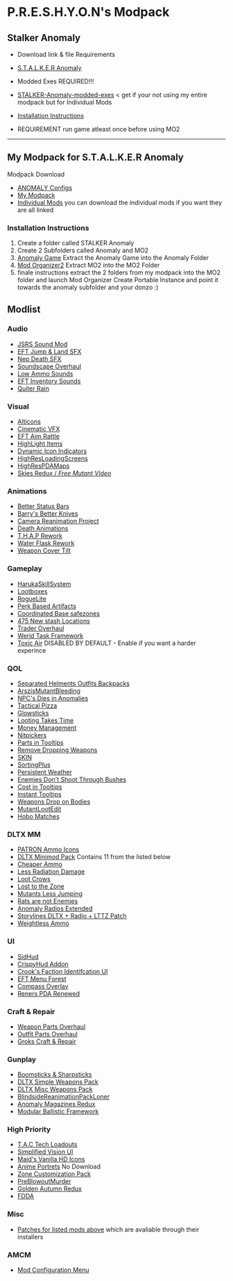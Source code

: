 # P.R.E.S.H.Y.O.N's Modpack
## **Stalker Anomaly**

- Download link & file Requirements

- [S.T.A.L.K.E.R Anomaly](https://www.moddb.com/mods/stalker-anomaly)
- Modded Exes REQUIRED!!!
- [STALKER-Anomaly-modded-exes](https://github.com/themrdemonized/STALKER-Anomaly-modded-exes) < get if your not using my entire modpack but for Individual Mods
- [Installation Instructions](#installation-instructions)
- REQUIREMENT run game atleast once before using MO2


____________________________________________________________________
## My Modpack for S.T.A.L.K.E.R Anomaly

Modpack Download
* [ANOMALY Configs]()
* [My Modpack](https://drive.google.com/file/d/1OLF6X_ihyUEyeQ-2m9cozu4gc0j8A7hz/view?usp=sharing) 
* [Individual Mods](#modlist) you can download the individual mods if you want they are all linked

### **Installation Instructions**
1. Create a folder called STALKER Anomaly
2. Create 2 Subfolders called Anomaly and MO2
3. [Anomaly Game](#stalker-anomaly) Extract the Anomaly Game into the Anomaly Folder
4. [Mod Organizer2](https://github.com/ModOrganizer2/modorganizer/releases/download/v2.4.4/Mod.Organizer-2.4.4.7z) Extract MO2 into the MO2 Folder 
5. finale instructions extract the 2 folders from my modpack into the MO2 folder and launch Mod Organizer Create Portable Instance and point it towards the anomaly subfolder and your donzo :)


## Modlist

### Audio
- [JSRS Sound Mod](https://www.moddb.com/mods/stalker-anomaly/addons/solarint-gunshot-overhaul)
- [EFT Jump & Land SFX](https://www.moddb.com/mods/stalker-anomaly/addons/eft-jumpland-sfx)
- [Nep Death SFX](https://www.moddb.com/mods/stalker-anomaly/addons/neptune-death-sfx-replacer)
- [Soundscape Overhaul](https://www.moddb.com/mods/stalker-anomaly/addons/soundscape-overhaul-2)
- [Low Ammo Sounds](https://drive.google.com/file/d/1KUlIA75gn7VUES6hg2ERr80CNOJ00V0J/view?usp=sharing)
- [EFT Inventory Sounds](https://www.moddb.com/mods/stalker-anomaly/addons/eft-inventory-sound)
- [Quiter Rain](https://www.moddb.com/mods/stalker-anomaly/addons/soundscape-overhaul-quieter-rain)
### Visual
- [Alticons](https://www.moddb.com/mods/stalker-anomaly/addons/alticons)
- [Cinematic VFX](https://www.moddb.com/mods/stalker-anomaly/addons/cinemavfx3-7)
- [EFT Aim Rattle](https://www.moddb.com/mods/stalker-anomaly/addons/eft-aim-rattle)
- [HighLight Items](https://www.moddb.com/mods/stalker-anomaly/addons/background-color-highlight)
- [Dynamic Icon Indicators](https://www.moddb.com/mods/stalker-anomaly/addons/dynamic-icon-indicators)
- [HighResLoadingScreens](https://www.moddb.com/mods/stalker-anomaly/addons/high-resolution-loading-screen)
- [HighResPDAMaps](https://www.moddb.com/mods/stalker-anomaly/addons/high-resolution-maps)
- [Skies Redux / *Free Mutant Video*](https://www.moddb.com/mods/stalker-anomaly/addons/anomaly-skyboxes)
### Animations
- [Better Status Bars](https://www.moddb.com/mods/stalker-anomaly/addons/better-stats-bars)
- [Barry's Better Knives](https://www.moddb.com/mods/stalker-anomaly/addons/barrys-better-knives)
- [Camera Reanimation Project](https://www.moddb.com/mods/stalker-anomaly/addons/camera-reanimation-project-inertia)
- [Death Animations](https://www.moddb.com/mods/stalker-anomaly/addons/death-animations-151)
- [T.H.A.P Rework](https://www.moddb.com/mods/stalker-anomaly/addons/thap-rework)
- [Water Flask Rework](https://www.moddb.com/mods/stalker-anomaly/addons/water-flask-rework)
- [Weapon Cover Tilt](https://www.moddb.com/mods/stalker-anomaly/addons/weapon-cover-tilt-inertia)
### Gameplay
- [HarukaSkillSystem](https://www.moddb.com/mods/stalker-anomaly/addons/anomaly-skill-system)
- [Lootboxes](https://github.com/ahuyn/anomaly-loot/releases/tag/latest)
- [RogueLite](https://www.moddb.com/mods/stalker-anomaly/addons/jabbers-ironman-roguelite1)
- [Perk Based Artifacts](https://www.moddb.com/mods/stalker-anomaly/addons/perk-based-artefacts)
- [Coordinated Base safezones](https://www.moddb.com/mods/stalker-anomaly/addons/tb-coordinate-based-safe-zones-v1-0)
- [475 New stash Locations](https://www.moddb.com/mods/stalker-anomaly/addons/tbs-475-new-stash-locations)
- [Trader Overhaul](https://www.moddb.com/mods/stalker-anomaly/addons/trader-overhaul-complete)
- [Werid Task Framework](https://www.moddb.com/mods/stalker-anomaly/addons/weird-tasks-framework)
- [Toxic Air](https://www.moddb.com/mods/stalker-anomaly/addons/toxic-air-01) DISABLED BY DEFAULT - Enable if you want a harder experince 
### QOL
- [Separated Helments Outfits Backpacks](https://www.moddb.com/mods/stalker-anomaly/addons/separated-helmets-outfits-backpacks)
- [ArszisMutantBleeding](https://www.moddb.com/mods/stalker-anomaly/addons/arszis-mutant-bleeding)
- [NPC's Dies in Anomalies](https://www.moddb.com/mods/stalker-anomaly/addons/beefs-npcs-die-in-anomalies-v10)
- [Tactical Pizza](https://www.moddb.com/mods/stalker-anomaly/addons/dltx-emergency-tactical-pizza)
- [Glowsticks](https://www.moddb.com/mods/stalker-anomaly/addons/glowsticks)
- [Looting Takes Time](https://www.moddb.com/mods/stalker-anomaly/addons/looting-takes-time-01)
- [Money Management](https://www.moddb.com/mods/stalker-anomaly/addons/money-management-v1)
- [Nitpickers](https://www.moddb.com/mods/stalker-anomaly/addons/nitpickermodpack)
- [Parts in Tooltips](https://www.moddb.com/mods/stalker-anomaly/addons/parts-in-tooltip)
- [Remove Dropping Weapons](https://www.moddb.com/mods/stalker-anomaly/addons/remove-dropping-weapons-from-damage-for-151-final)
- [SKIN](https://www.moddb.com/mods/stalker-anomaly/addons/s-k-i-n)
- [SortingPlus](https://www.moddb.com/mods/stalker-anomaly/addons/sorting-plus)
- [Persistent Weather](https://www.moddb.com/mods/stalker-anomaly/addons/persistent-weather)
- [Enemies Don't Shoot Through Bushes](https://www.moddb.com/mods/stalker-anomaly/addons/escape-from-tarkov-footsteps-and-tinnitus-replacer)
- [Cost in Tooltips](https://www.moddb.com/mods/stalker-anomaly/addons/cost-in-tool-tip-u4h8-and-rc18-23)
- [Instant Tooltips](https://www.moddb.com/mods/stalker-anomaly/addons/instant-tooltip-for-rc18-23)
- [Weapons Drop on Bodies](https://www.moddb.com/mods/stalker-anomaly/addons/jabbers-weapons-drop-on-bodies)
- [MutantLootEdit](https://www.moddb.com/mods/stalker-anomaly/addons/mutants-have-all-mutant-parts)
- [Hobo Matches](https://github.com/SmurfzXD/Hobomatches/releases/tag/1.3)
### DLTX MM
- [PATRON Ammo Icons](https://www.moddb.com/mods/stalker-anomaly/addons/patron-ammo-icons)
- [DLTX Minimod Pack](https://www.moddb.com/mods/stalker-anomaly/addons/dltx-required-dltx-minimod-pack) Contains 11 from the listed below
- [Cheaper Ammo]()
- [Less Radiation Damage]()
- [Loot Crows]()
- [Lost to the Zone]()
- [Mutants Less Jumping]()
- [Rats are not Enemies]()
- [Anomaly Radios Extended]()
- [Storylines DLTX + Radio + LTTZ Patch]()
- [Weightless Ammo]()
### UI
- [SidHud](https://www.moddb.com/mods/stalker-anomaly/addons/sidhud)
- [CrispyHud Addon](https://www.moddb.com/mods/stalker-anomaly/addons/crispyhud-151)
- [Crook's Faction Identifcation UI](https://www.moddb.com/mods/stalker-anomaly/addons/crooks-faction-identification-ui)
- [EFT Menu Forest](https://www.moddb.com/mods/stalker-anomaly/addons/eft-forest-menu-background)
- [Compass Overlay](https://www.moddb.com/mods/stalker-anomaly/addons/raven800scompassoverlay20)
- [Reners PDA Renewed](https://www.moddb.com/mods/stalker-anomaly/addons/reners-pda-renewed-v1-3-revision)
### Craft & Repair
- [Weapon Parts Overhaul](https://github.com/ahuyn/anomaly-wpo/releases/tag/latest)
- [Outfit Parts Overhaul](https://github.com/ahuyn/anomaly-opo/releases/tag/latest)
- [Groks Craft & Repair](https://www.moddb.com/mods/stalker-anomaly/addons/groks-craft-and-repair-overhaul)
### Gunplay
- [Boomsticks & Sharpsticks](https://www.moddb.com/mods/stalker-anomaly/addons/boomsticks-and-sharpsticks)
- [DLTX Simple Weapons Pack](https://www.moddb.com/mods/stalker-anomaly/addons/dltx-simple-weapons-pack)
- [DLTX Misc Weapons Pack](https://www.moddb.com/mods/stalker-anomaly/addons/dltx-misc-weapons-pack)
- [BlindsideReanimationPackLoner](https://www.moddb.com/mods/stalker-anomaly/addons/blindsides-weapon-reanimation-and-rebalance-loner)
- [Anomaly Magazines Redux](https://www.moddb.com/mods/stalker-anomaly/addons/armr-arti-and-ravenascendants-mags-redux)
- [Modular Ballistic Framework](https://github.com/ahuyn/anomaly-ballistics)
### High Priority
- [T.A.C Tech Loadouts](https://www.moddb.com/mods/stalker-anomaly/addons/tacs-lootbox-loadouts)
- [Simplified Vision UI](https://www.moddb.com/mods/stalker-anomaly/addons/simplified-vision)
- [Maid's Vanilla HD Icons](https://www.moddb.com/mods/stalker-anomaly/addons/maids-vanilla-hd-icons)
- [Anime Portrets]() No Download
- [Zone Customization Pack](https://www.moddb.com/mods/stalker-anomaly/addons/survival-mode-remade-151)
- [PreBlowoutMurder](https://www.moddb.com/mods/stalker-anomaly/addons/pre-blowout-murder)
- [Golden Autumn Redux](https://www.moddb.com/mods/stalker-anomaly/addons/golden-autumn-redux)
- [FDDA](https://www.moddb.com/mods/stalker-anomaly/addons/food-drug-and-drinks-animations-reuploaded)
### Misc
- [Patches for listed mods above]() which are avaliable through their installers
### AMCM
- [Mod Configuration Menu](https://www.moddb.com/mods/stalker-anomaly/addons/anomaly-mod-configuration-menu)





